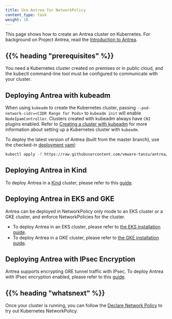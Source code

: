 ```yaml
---
title: Use Antrea for NetworkPolicy
content_type: task
weight: 10
---
```


<!-- overview -->
This page shows how to create an Antrea cluster on Kubernetes.
For background on Project Antrea, read the [Introduction to Antrea](https://antrea.io/docs/).

## {{% heading "prerequisites" %}}

You need a Kubernetes cluster created on premises or in public cloud, and the kubectl command-line tool must be configured to communicate with your cluster.

<!-- steps -->

## Deploying Antrea with kubeadm

When using `kubeadm` to create the Kubernetes cluster, passing
`--pod-network-cidr=<CIDR Range for Pods>` to `kubeadm init` will enable
`NodeIpamController`. Clusters created with kubeadm always have
`CNI` plugins enabled. Refer to
[Creating a cluster with kubeadm](https://kubernetes.io/docs/setup/production-environment/tools/kubeadm/create-cluster-kubeadm)
for more information about setting up a Kubernetes cluster with `kubeadm`.

To deploy the latest version of Antrea (built from the master branch), use the
checked-in [deployment yaml](https://github.com/vmware-tanzu/antrea/blob/master/build/yamls/antrea.yml):

```bash
kubectl apply -f https://raw.githubusercontent.com/vmware-tanzu/antrea/master/build/yamls/antrea.yml
```

## Deploying Antrea in Kind

To deploy Antrea in a [Kind](https://github.com/kubernetes-sigs/kind) cluster,
please refer to this [guide](https://github.com/vmware-tanzu/antrea/blob/master/docs/kind.md).

## Deploying Antrea in EKS and GKE

Antrea can be deployed in NetworkPolicy only mode to an EKS cluster or a GKE
cluster, and enforce NetworkPolicies for the cluster.

* To deploy Antrea in an EKS cluster, please refer to [the EKS installation guide](https://github.com/vmware-tanzu/antrea/blob/master/docs/eks-installation.md).
* To deploy Antrea in a GKE cluster, please refer to [the GKE installation guide](https://github.com/vmware-tanzu/antrea/blob/master/docs/gke-installation.md).

## Deploying Antrea with IPsec Encryption

Antrea supports encrypting GRE tunnel traffic with IPsec. To deploy Antrea with
IPsec encryption enabled, please refer to this [guide](https://github.com/vmware-tanzu/antrea/blob/master/docs/ipsec-tunnel.md).

## {{% heading "whatsnext" %}}

Once your cluster is running, you can follow the [Declare Network Policy](/docs/tasks/administer-cluster/declare-network-policy/) to try out Kubernetes NetworkPolicy.
